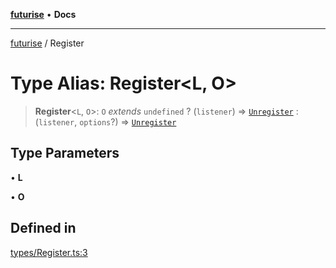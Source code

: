 [**futurise**](../README.md) • **Docs**

***

[futurise](../README.md) / Register

# Type Alias: Register\<L, O\>

> **Register**\<`L`, `O`\>: `O` *extends* `undefined` ? (`listener`) => [`Unregister`](Unregister.md) : (`listener`, `options`?) => [`Unregister`](Unregister.md)

## Type Parameters

• **L**

• **O**

## Defined in

[types/Register.ts:3](https://github.com/nevoland/futurise/blob/8a513686f5c22d687856d3646a9ab51e2997391d/lib/types/Register.ts#L3)
